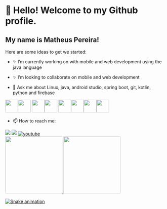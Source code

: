 # 👋 Hello! Welcome to my Github profile.
## My name is Matheus Pereira!

Here are some ideas to get we started:

- ✨ I’m currently working on with mobile and web development using the java language

- ✨ I’m looking to collaborate on mobile and web development

- 💬 Ask me about Linux, java, android studio, spring boot, git, kotlin, python and firebase

<img src="https://cdn.jsdelivr.net/gh/devicons/devicon/icons/linux/linux-original.svg" width="40" height="40"/><img src="https://cdn.jsdelivr.net/gh/devicons/devicon/icons/java/java-original.svg" width="40" height="40"/> <img src="https://cdn.jsdelivr.net/gh/devicons/devicon/icons/androidstudio/androidstudio-original.svg" width="40" height="40" /><img src="https://cdn.jsdelivr.net/gh/devicons/devicon/icons/spring/spring-original.svg" width="40" height="40"/>       <img src="https://cdn.jsdelivr.net/gh/devicons/devicon/icons/git/git-original.svg" width="40" height="40"/><img src="https://cdn.jsdelivr.net/gh/devicons/devicon/icons/kotlin/kotlin-original.svg"  width="40" height="40"/><img src="https://cdn.jsdelivr.net/gh/devicons/devicon/icons/python/python-original.svg"   width="40" height="40"/><img src="https://cdn.jsdelivr.net/gh/devicons/devicon/icons/firebase/firebase-plain-wordmark.svg" width="40" height="40"/>

- 📫 How to reach me:

<div>
<a href = "mailto:matheuspds327@gmail.com"><img src="https://img.shields.io/badge/Gmail-D14836?style=for-the-badge&logo=gmail&logoColor=white" target="_blank"></a>
<a href="https://www.linkedin.com/in/matheus-pereira-220215221/" target="_blank"><img src="https://img.shields.io/badge/-LinkedIn-%230077B5?style=for-the-badge&logo=linkedin&logoColor=white" target="_blank"></a>
 <a href="https://wa.me/5522981066373" target="_blank"><img align="center" src="https://img.shields.io/badge/-Matheus%20Pereira-05122A?style=flat&logo=whatsapp" alt="youtube"/></a>
</div>

<div>
<a href="https://github.com/seu-usuário-aqui">
<img height="180em" src="https://github-readme-stats.vercel.app/api/top-langs/?username=MatheusPDS07&layout=compact&langs_count=7&theme=dracula"/>
<img height="180em" src="https://github-readme-stats.vercel.app/api?username=MatheusPDS07&show_icons=true&theme=dracula&include_all_commits=true&count_private=true"/>
</div>
  
  ![Snake animation](https://github.com/MatheusPDS07/MatheusPDS07/blob/output/github-contribution-grid-snake.svg)
